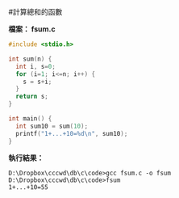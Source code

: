 #計算總和的函數

**檔案： fsum.c**

```c
#include <stdio.h>

int sum(n) {
  int i, s=0;
  for (i=1; i<=n; i++) {
    s = s+i;
  }
  return s;
}

int main() {
  int sum10 = sum(10);
  printf("1+...+10=%d\n", sum10);
}
```

**執行結果：**

    D:\Dropbox\cccwd\db\c\code>gcc fsum.c -o fsum
    D:\Dropbox\cccwd\db\c\code>fsum
    1+...+10=55